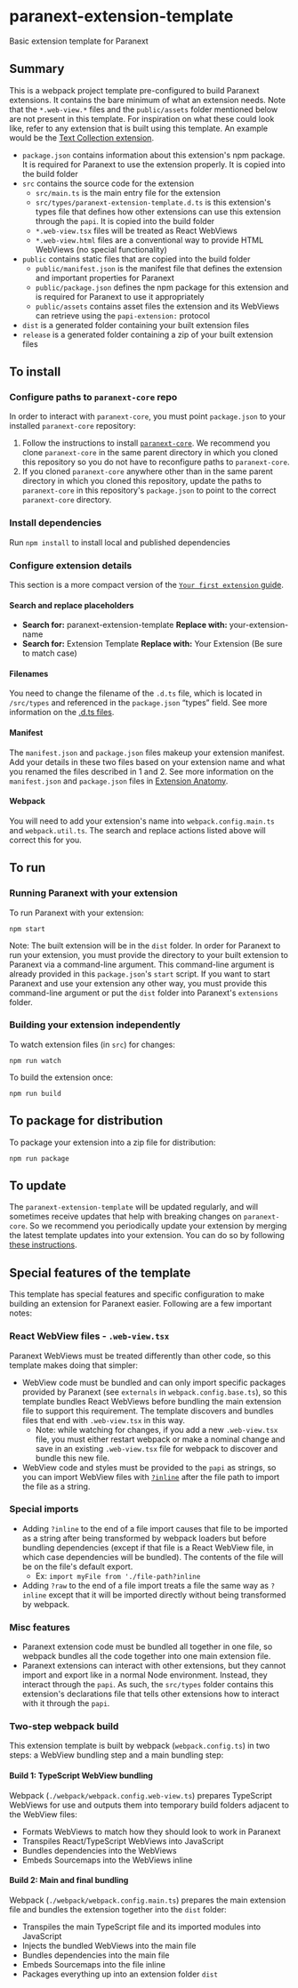 # paranext-extension-template

Basic extension template for Paranext

## Summary

This is a webpack project template pre-configured to build Paranext extensions. It contains the bare minimum of what an extension needs. Note that the `*.web-view.*` files and the `public/assets` folder mentioned below are not present in this template. For inspiration on what these could look like, refer to any extension that is built using this template. An example would be the [Text Collection extension](https://github.com/paranext/paranext-extension-text-collection).

- `package.json` contains information about this extension's npm package. It is required for Paranext to use the extension properly. It is copied into the build folder
- `src` contains the source code for the extension
  - `src/main.ts` is the main entry file for the extension
  - `src/types/paranext-extension-template.d.ts` is this extension's types file that defines how other extensions can use this extension through the `papi`. It is copied into the build folder
  - `*.web-view.tsx` files will be treated as React WebViews
  - `*.web-view.html` files are a conventional way to provide HTML WebViews (no special functionality)
- `public` contains static files that are copied into the build folder
  - `public/manifest.json` is the manifest file that defines the extension and important properties for Paranext
  - `public/package.json` defines the npm package for this extension and is required for Paranext to use it appropriately
  - `public/assets` contains asset files the extension and its WebViews can retrieve using the `papi-extension:` protocol
- `dist` is a generated folder containing your built extension files
- `release` is a generated folder containing a zip of your built extension files

## To install

### Configure paths to `paranext-core` repo

In order to interact with `paranext-core`, you must point `package.json` to your installed `paranext-core` repository:

1. Follow the instructions to install [`paranext-core`](https://github.com/paranext/paranext-core#developer-install). We recommend you clone `paranext-core` in the same parent directory in which you cloned this repository so you do not have to reconfigure paths to `paranext-core`.
2. If you cloned `paranext-core` anywhere other than in the same parent directory in which you cloned this repository, update the paths to `paranext-core` in this repository's `package.json` to point to the correct `paranext-core` directory.

### Install dependencies

Run `npm install` to install local and published dependencies

### Configure extension details

This section is a more compact version of the [`Your first extension` guide](https://github.com/paranext/paranext-extension-template/wiki/Your-First-Extension).

#### Search and replace placeholders

- **Search for:** paranext-extension-template
  **Replace with:** your-extension-name
- **Search for:** Extension Template
  **Replace with:** Your Extension
  (Be sure to match case)

#### Filenames

You need to change the filename of the `.d.ts` file, which is located in `/src/types` and referenced in the `package.json` “types” field. See more information on the [.d.ts files](https://github.com/paranext/paranext-extension-template/wiki/Extension-Anatomy#type-declaration-files-dts).

#### Manifest

The `manifest.json` and `package.json` files makeup your extension manifest. Add your details in these two files based on your extension name and what you renamed the files described in 1 and 2. See more information on the `manifest.json` and `package.json` files in [Extension Anatomy](https://github.com/paranext/paranext-extension-template/wiki/Extension-Anatomy#extension-manifest).

#### Webpack

You will need to add your extension's name into `webpack.config.main.ts` and `webpack.util.ts`. The search and replace actions listed above will correct this for you.

## To run

### Running Paranext with your extension

To run Paranext with your extension:

`npm start`

Note: The built extension will be in the `dist` folder. In order for Paranext to run your extension, you must provide the directory to your built extension to Paranext via a command-line argument. This command-line argument is already provided in this `package.json`'s `start` script. If you want to start Paranext and use your extension any other way, you must provide this command-line argument or put the `dist` folder into Paranext's `extensions` folder.

### Building your extension independently

To watch extension files (in `src`) for changes:

`npm run watch`

To build the extension once:

`npm run build`

## To package for distribution

To package your extension into a zip file for distribution:

`npm run package`

## To update

The `paranext-extension-template` will be updated regularly, and will sometimes receive updates that help with breaking changes on `paranext-core`. So we recommend you periodically update your extension by merging the latest template updates into your extension. You can do so by following [these instructions](https://github.com/paranext/paranext-extension-template/wiki/Merging-Template-Changes-into-Your-Extension).

## Special features of the template

This template has special features and specific configuration to make building an extension for Paranext easier. Following are a few important notes:

### React WebView files - `.web-view.tsx`

Paranext WebViews must be treated differently than other code, so this template makes doing that simpler:

- WebView code must be bundled and can only import specific packages provided by Paranext (see `externals` in `webpack.config.base.ts`), so this template bundles React WebViews before bundling the main extension file to support this requirement. The template discovers and bundles files that end with `.web-view.tsx` in this way.
  - Note: while watching for changes, if you add a new `.web-view.tsx` file, you must either restart webpack or make a nominal change and save in an existing `.web-view.tsx` file for webpack to discover and bundle this new file.
- WebView code and styles must be provided to the `papi` as strings, so you can import WebView files with [`?inline`](#special-imports) after the file path to import the file as a string.

### Special imports

- Adding `?inline` to the end of a file import causes that file to be imported as a string after being transformed by webpack loaders but before bundling dependencies (except if that file is a React WebView file, in which case dependencies will be bundled). The contents of the file will be on the file's default export.
  - Ex: `import myFile from './file-path?inline`
- Adding `?raw` to the end of a file import treats a file the same way as `?inline` except that it will be imported directly without being transformed by webpack.

### Misc features

- Paranext extension code must be bundled all together in one file, so webpack bundles all the code together into one main extension file.
- Paranext extensions can interact with other extensions, but they cannot import and export like in a normal Node environment. Instead, they interact through the `papi`. As such, the `src/types` folder contains this extension's declarations file that tells other extensions how to interact with it through the `papi`.

### Two-step webpack build

This extension template is built by webpack (`webpack.config.ts`) in two steps: a WebView bundling step and a main bundling step:

#### Build 1: TypeScript WebView bundling

Webpack (`./webpack/webpack.config.web-view.ts`) prepares TypeScript WebViews for use and outputs them into temporary build folders adjacent to the WebView files:

- Formats WebViews to match how they should look to work in Paranext
- Transpiles React/TypeScript WebViews into JavaScript
- Bundles dependencies into the WebViews
- Embeds Sourcemaps into the WebViews inline

#### Build 2: Main and final bundling

Webpack (`./webpack/webpack.config.main.ts`) prepares the main extension file and bundles the extension together into the `dist` folder:

- Transpiles the main TypeScript file and its imported modules into JavaScript
- Injects the bundled WebViews into the main file
- Bundles dependencies into the main file
- Embeds Sourcemaps into the file inline
- Packages everything up into an extension folder `dist`
